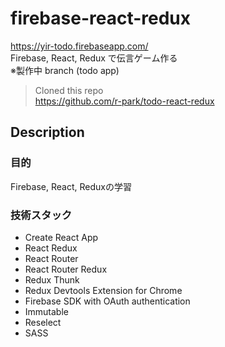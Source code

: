 # firebase-react-redux
<https://yir-todo.firebaseapp.com/>  
Firebase, React, Redux で伝言ゲーム作る  
※製作中
branch (todo app)
>Cloned this repo  
<https://github.com/r-park/todo-react-redux>


## Description
### 目的
Firebase, React, Reduxの学習

### 技術スタック
- Create React App
- React Redux
- React Router
- React Router Redux
- Redux Thunk
- Redux Devtools Extension for Chrome
- Firebase SDK with OAuth authentication
- Immutable
- Reselect
- SASS
